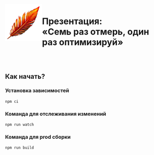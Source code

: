 <img align="left" src="./themes/tw/images/logo.png" width="120" height="120" alt="Логотип">

# Презентация:<br>«Семь раз отмерь, один раз оптимизируй»

<br>
<br>

## Как начать?

### Установка зависимостей
```
npm ci
```

### Команда для отслеживания изменений
```
npm run watch
```

### Команда для prod сборки
```
npm run build
```
